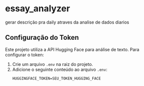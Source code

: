 # essay_analyzer
gerar descrição pra daily atraves da analise de dados diarios

## Configuração do Token

Este projeto utiliza a API Hugging Face para análise de texto. Para configurar o token:

1. Crie um arquivo `.env` na raiz do projeto.
2. Adicione o seguinte conteúdo ao arquivo `.env`:
   ```plaintext
   HUGGINGFACE_TOKEN=SEU_TOKEN_HUGGING_FACE
